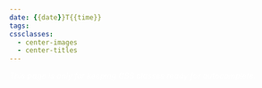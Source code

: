 ```yaml
---
date: {{date}}T{{time}}
tags: 
cssclasses:
  - center-images
  - center-titles
---
```


<div style="background-color=black;color:white">
<i>This page is only for keeping CSS classes ready for autocomplete.</i>
</div>

